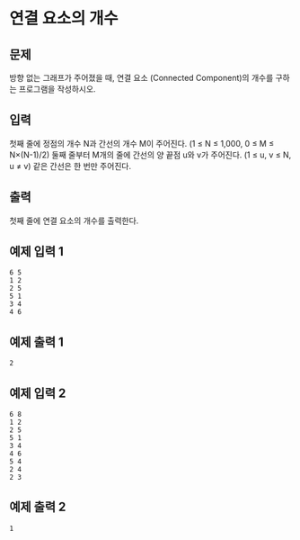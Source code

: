 # 연결 요소의 개수

## 문제
방향 없는 그래프가 주어졌을 때, 연결 요소 (Connected Component)의 개수를 구하는 프로그램을 작성하시오.

## 입력
첫째 줄에 정점의 개수 N과 간선의 개수 M이 주어진다. (1 ≤ N ≤ 1,000, 0 ≤ M ≤ N×(N-1)/2) 둘째 줄부터 M개의 줄에 간선의 양 끝점 u와 v가 주어진다. (1 ≤ u, v ≤ N, u ≠ v) 같은 간선은 한 번만 주어진다.

## 출력
첫째 줄에 연결 요소의 개수를 출력한다.

## 예제 입력 1
```
6 5
1 2
2 5
5 1
3 4
4 6
```

## 예제 출력 1
```
2
```

## 예제 입력 2
```
6 8
1 2
2 5
5 1
3 4
4 6
5 4
2 4
2 3
```

## 예제 출력 2
```
1
```